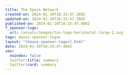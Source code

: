 ```yaml
---
title: The Space Network
created-on: 2024-01-10T18:33:47.388Z
updated-on: 2024-01-10T18:33:47.394Z
published-on: 2024-01-10T18:33:47.400Z
f_sponsor-logo:
  url: /assets/images/tsn-logo-horizontal-large-1.svg
tags: davos-sponsor-logos
layout: "[davos-sponsor-logos].html"
date: 2024-01-10T18:33:47.404Z
seo:
  noindex: false
  twitter:title: summary
  twitter:card: summary
---
```

